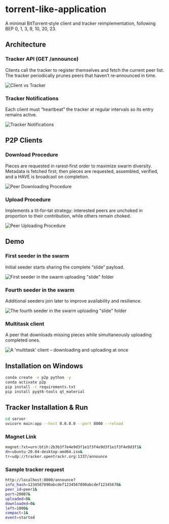 # torrent-like-application

A minimal BitTorrent‑style client and tracker reimplementation, following BEP 0, 1, 3, 9, 10, 20, 23.

## Architecture

### Tracker API (GET /announce)

Clients call the tracker to register themselves and fetch the current peer list.  
The tracker periodically prunes peers that haven’t re‑announced in time.

![Client vs Tracker](./images/Client%20vs%20Tracker.png)

### Tracker Notifications

Each client must “heartbeat” the tracker at regular intervals so its entry remains active.

![Tracker Notifications](./images/notify%20tracker.png)

## P2P Clients

### Download Procedure

Pieces are requested in rarest‑first order to maximize swarm diversity.  
Metadata is fetched first; then pieces are requested, assembled, verified, and a HAVE is broadcast on completion.

![Peer Downloading Procedure](./images/downloading.png)

### Upload Procedure

Implements a tit‑for‑tat strategy: interested peers are unchoked in proportion to their contribution, while others remain choked.

![Peer Uploading Procedure](./images/uploading.png)

## Demo

### First seeder in the swarm

Initial seeder starts sharing the complete “slide” payload.

![First seeder in the swarm uploading "slide" folder](./images/1_seeder.jpg)

### Fourth seeder in the swarm

Additional seeders join later to improve availability and resilience.

![The fourth seeder in the swarm uploading "slide" folder](./images/4th_seeder.jpg)

### Multitask client

A peer that downloads missing pieces while simultaneously uploading completed ones.

![A 'multitask' client – downloading and uploading at once](./images/multitask_client.jpg)

## Installation on Windows

```bash
conda create -n p2p python -y
conda activate p2p
pip install -r requirements.txt
pip install pyqt6-tools qt_material
```

## Tracker Installation & Run

```bash
cd server
uvicorn main:app --host 0.0.0.0 --port 8000 --reload
```
### Magnet Link

```bash
magnet:?xt=urn:btih:2b3b3f7e4e9d3f1e1f3f4e9d3f1e1f3f4e9d3f1&
dn=ubuntu-20.04-desktop-amd64.iso&
tr=udp://tracker.opentrackr.org:1337/announce
```

### Sample tracker request

```bash
http://localhost:8000/announce?
info_hash=1234567890abcdef1234567890abcdef12345678&
peer_id=peer1&
port=20007&
uploaded=0&
downloaded=0&
left=1000&
compact=1&
event=started
```